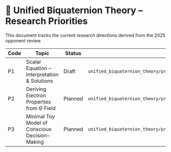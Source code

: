 # 🔬 Unified Biquaternion Theory – Research Priorities

This document tracks the current research directions derived from the 2025 opponent review.

| Code | Topic                                         | Status   | Document                                         |
|------|-----------------------------------------------|----------|--------------------------------------------------|
| P1   | Scalar Equation – Interpretation & Solutions   | Draft    | `unified_biquaternion_theory/priority_P1_scalar_eq/P1_scalar_analysis.tex`
| P2   | Deriving Electron Properties from Θ Field      | Planned  | `unified_biquaternion_theory/priority_P2_electron_model/P2_electron_mass_spin.tex`
| P3   | Minimal Toy Model of Conscious Decision-Making | Planned  | `unified_biquaternion_theory/priority_P3_consciousness_model/P3_toy_model_decision.tex`
